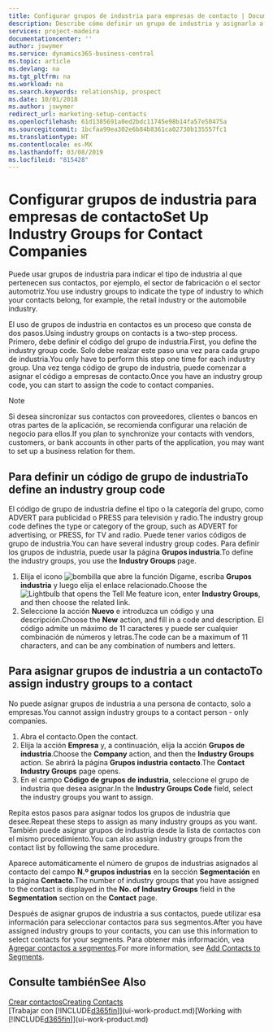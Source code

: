 ```yaml
---
title: Configurar grupos de industria para empresas de contacto | Documentos de Microsoft
description: Describe cómo definir un grupo de industria y asignarlo a una empresa de contacto, por ejemplo, en la industria minorista o la industria del automóvil.
services: project-madeira
documentationcenter: ''
author: jswymer
ms.service: dynamics365-business-central
ms.topic: article
ms.devlang: na
ms.tgt_pltfrm: na
ms.workload: na
ms.search.keywords: relationship, prospect
ms.date: 10/01/2018
ms.author: jswymer
redirect_url: marketing-setup-contacts
ms.openlocfilehash: 61d1385691a0ed2bdc11745e98b14fa57e50475a
ms.sourcegitcommit: 1bcfaa99ea302e6b84b8361ca02730b135557fc1
ms.translationtype: HT
ms.contentlocale: es-MX
ms.lasthandoff: 03/08/2019
ms.locfileid: "815428"
---
```

# <a name="set-up-industry-groups-for-contact-companies"></a><span data-ttu-id="fcf9f-103">Configurar grupos de industria para empresas de contacto</span><span class="sxs-lookup"><span data-stu-id="fcf9f-103">Set Up Industry Groups for Contact Companies</span></span>
<span data-ttu-id="fcf9f-104">Puede usar grupos de industria para indicar el tipo de industria al que pertenecen sus contactos, por ejemplo, el sector de fabricación o el sector automotriz.</span><span class="sxs-lookup"><span data-stu-id="fcf9f-104">You use industry groups to indicate the type of industry to which your contacts belong, for example, the retail industry or the automobile industry.</span></span>

<span data-ttu-id="fcf9f-105">El uso de grupos de industria en contactos es un proceso que consta de dos pasos.</span><span class="sxs-lookup"><span data-stu-id="fcf9f-105">Using industry groups on contacts is a two-step process.</span></span> <span data-ttu-id="fcf9f-106">Primero, debe definir el código del grupo de industria.</span><span class="sxs-lookup"><span data-stu-id="fcf9f-106">First, you define the industry group code.</span></span> <span data-ttu-id="fcf9f-107">Solo debe realzar este paso una vez para cada grupo de industria.</span><span class="sxs-lookup"><span data-stu-id="fcf9f-107">You only have to perform this step one time for each industry group.</span></span> <span data-ttu-id="fcf9f-108">Una vez tenga código de grupo de industria, puede comenzar a asignar el código a empresas de contacto.</span><span class="sxs-lookup"><span data-stu-id="fcf9f-108">Once you have an industry group code, you can start to assign the code to contact companies.</span></span>

> [!NOTE]  
>   <span data-ttu-id="fcf9f-109">Si desea sincronizar sus contactos con proveedores, clientes o bancos en otras partes de la aplicación, se recomienda configurar una relación de negocio para ellos.</span><span class="sxs-lookup"><span data-stu-id="fcf9f-109">If you plan to synchronize your contacts with vendors, customers, or bank accounts in other parts of the application, you may want to set up a business relation for them.</span></span>

## <a name="to-define-an-industry-group-code"></a><span data-ttu-id="fcf9f-110">Para definir un código de grupo de industria</span><span class="sxs-lookup"><span data-stu-id="fcf9f-110">To define an industry group code</span></span>
<span data-ttu-id="fcf9f-111">El código de grupo de industria define el tipo o la categoría del grupo, como ADVERT para publicidad o PRESS para televisión y radio.</span><span class="sxs-lookup"><span data-stu-id="fcf9f-111">The industry group code defines the type or category of the group, such as ADVERT for advertising, or PRESS, for TV and radio.</span></span> <span data-ttu-id="fcf9f-112">Puede tener varios códigos de grupo de industria.</span><span class="sxs-lookup"><span data-stu-id="fcf9f-112">You can have several industry group codes.</span></span> <span data-ttu-id="fcf9f-113">Para definir los grupos de industria, puede usar la página **Grupos industria**.</span><span class="sxs-lookup"><span data-stu-id="fcf9f-113">To define the industry groups, you use the **Industry Groups** page.</span></span>

1. <span data-ttu-id="fcf9f-114">Elija el icono ![bombilla que abre la función Dígame](media/ui-search/search_small.png "Dígame que desea hacer"), escriba **Grupos industria** y luego elija el enlace relacionado.</span><span class="sxs-lookup"><span data-stu-id="fcf9f-114">Choose the ![Lightbulb that opens the Tell Me feature](media/ui-search/search_small.png "Tell me what you want to do") icon, enter **Industry Groups**, and then choose the related link.</span></span>
2. <span data-ttu-id="fcf9f-115">Seleccione la acción **Nuevo** e introduzca un código y una descripción.</span><span class="sxs-lookup"><span data-stu-id="fcf9f-115">Choose the **New** action, and fill in a code and description.</span></span> <span data-ttu-id="fcf9f-116">El código admite un máximo de 11 caracteres y puede ser cualquier combinación de números y letras.</span><span class="sxs-lookup"><span data-stu-id="fcf9f-116">The code can be a maximum of 11 characters, and can be any combination of numbers and letters.</span></span>

## <a name="AssignIndustryGroupContact"></a> <span data-ttu-id="fcf9f-117">Para asignar grupos de industria a un contacto</span><span class="sxs-lookup"><span data-stu-id="fcf9f-117">To assign industry groups to a contact</span></span>
<span data-ttu-id="fcf9f-118">No puede asignar grupos de industria a una persona de contacto, solo a empresas.</span><span class="sxs-lookup"><span data-stu-id="fcf9f-118">You cannot assign industry groups to a contact person - only companies.</span></span>

1. <span data-ttu-id="fcf9f-119">Abra el contacto.</span><span class="sxs-lookup"><span data-stu-id="fcf9f-119">Open the contact.</span></span>
2. <span data-ttu-id="fcf9f-120">Elija la acción **Empresa** y, a continuación, elija la acción **Grupos de industria**.</span><span class="sxs-lookup"><span data-stu-id="fcf9f-120">Choose the **Company** action, and then the **Industry Groups** action.</span></span> <span data-ttu-id="fcf9f-121">Se abrirá la página **Grupos industria contacto**.</span><span class="sxs-lookup"><span data-stu-id="fcf9f-121">The **Contact Industry Groups** page opens.</span></span>
3. <span data-ttu-id="fcf9f-122">En el campo **Código de grupos de industria**, seleccione el grupo de industria que desea asignar.</span><span class="sxs-lookup"><span data-stu-id="fcf9f-122">In the **Industry Groups Code** field, select the industry groups you want to assign.</span></span>

<span data-ttu-id="fcf9f-123">Repita estos pasos para asignar todos los grupos de industria que desee.</span><span class="sxs-lookup"><span data-stu-id="fcf9f-123">Repeat these steps to assign as many industry groups as you want.</span></span> <span data-ttu-id="fcf9f-124">También puede asignar grupos de industria desde la lista de contactos con el mismo procedimiento.</span><span class="sxs-lookup"><span data-stu-id="fcf9f-124">You can also assign industry groups from the contact list by following the same procedure.</span></span>

<span data-ttu-id="fcf9f-125">Aparece automáticamente el número de grupos de industrias asignados al contacto del campo **N.º grupos industrias** en la sección **Segmentación** en la página **Contacto**.</span><span class="sxs-lookup"><span data-stu-id="fcf9f-125">The number of industry groups that you have assigned to the contact is displayed in the **No. of Industry Groups** field in the **Segmentation** section on the **Contact** page.</span></span>

<span data-ttu-id="fcf9f-126">Después de asignar grupos de industria a sus contactos, puede utilizar esa información para seleccionar contactos para sus segmentos.</span><span class="sxs-lookup"><span data-stu-id="fcf9f-126">After you have assigned industry groups to your contacts, you can use this information to select contacts for your segments.</span></span> <span data-ttu-id="fcf9f-127">Para obtener más información, vea [Agregar contactos a segmentos](marketing-add-contact-segment.md).</span><span class="sxs-lookup"><span data-stu-id="fcf9f-127">For more information, see [Add Contacts to Segments](marketing-add-contact-segment.md).</span></span>

## <a name="see-also"></a><span data-ttu-id="fcf9f-128">Consulte también</span><span class="sxs-lookup"><span data-stu-id="fcf9f-128">See Also</span></span>
[<span data-ttu-id="fcf9f-129">Crear contactos</span><span class="sxs-lookup"><span data-stu-id="fcf9f-129">Creating Contacts</span></span>](marketing-create-contact-companies.md)  
<span data-ttu-id="fcf9f-130">[Trabajar con [!INCLUDE[d365fin](includes/d365fin_md.md)]](ui-work-product.md)</span><span class="sxs-lookup"><span data-stu-id="fcf9f-130">[Working with [!INCLUDE[d365fin](includes/d365fin_md.md)]](ui-work-product.md)</span></span>

